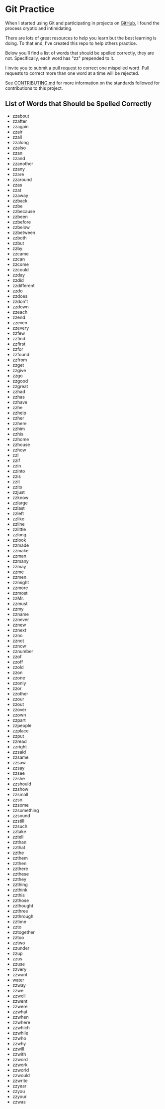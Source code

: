 Git Practice
============

When I started using Git and participating in projects on
[GitHub](http://github.com), I found the process cryptic and intimidating.

There are lots of great resources to help you learn but the best learning is
doing.  To that end, I've created this repo to help others practice.

Below you'll find a list of words that should be spelled correctly, they are
not.  Specifically, each word has "zz" prepended to it.

I invite you to submit a pull request to correct one mispelled word.  Pull
requests to correct more than one word at a time will be rejected.

See [CONTRIBUTING.md](CONTRIBUTING.md) for more information on the standards
followed for contributions to this project.

List of Words that Should be Spelled Correctly
----------------------------------------------

- zzabout
- zzafter
- zzagain
- zzair
- zzall
- zzalong
- zzalso
- zzan
- zzand
- zzanother
- zzany
- zzare
- zzaround
- zzas
- zzat
- zzaway
- zzback
- zzbe
- zzbecause
- zzbeen
- zzbefore
- zzbelow
- zzbetween
- zzboth
- zzbut
- zzby
- zzcame
- zzcan
- zzcome
- zzcould
- zzday
- zzdid
- zzdifferent
- zzdo
- zzdoes
- zzdon't
- zzdown
- zzeach
- zzend
- zzeven
- zzevery
- zzfew
- zzfind
- zzfirst
- zzfor
- zzfound
- zzfrom
- zzget
- zzgive
- zzgo
- zzgood
- zzgreat
- zzhad
- zzhas
- zzhave
- zzhe
- zzhelp
- zzher
- zzhere
- zzhim
- zzhis
- zzhome
- zzhouse
- zzhow
- zzI
- zzif
- zzin
- zzinto
- zzis
- zzit
- zzits
- zzjust
- zzknow
- zzlarge
- zzlast
- zzleft
- zzlike
- zzline
- zzlittle
- zzlong
- zzlook
- zzmade
- zzmake
- zzman
- zzmany
- zzmay
- zzme
- zzmen
- zzmight
- zzmore
- zzmost
- zzMr.
- zzmust
- zzmy
- zzname
- zznever
- zznew
- zznext
- zzno
- zznot
- zznow
- zznumber
- zzof
- zzoff
- zzold
- zzon
- zzone
- zzonly
- zzor
- zzother
- zzour
- zzout
- zzover
- zzown
- zzpart
- zzpeople
- zzplace
- zzput
- zzread
- zzright
- zzsaid
- zzsame
- zzsaw
- zzsay
- zzsee
- zzshe
- zzshould
- zzshow
- zzsmall
- zzso
- zzsome
- zzsomething
- zzsound
- zzstill
- zzsuch
- zztake
- zztell
- zzthan
- zzthat
- zzthe
- zzthem
- zzthen
- zzthere
- zzthese
- zzthey
- zzthing
- zzthink
- zzthis
- zzthose
- zzthought
- zzthree
- zzthrough
- zztime
- zzto
- zztogether
- zztoo
- zztwo
- zzunder
- zzup
- zzus
- zzuse
- zzvery
- zzwant
- water
- zzway
- zzwe
- zzwell
- zzwent
- zzwere
- zzwhat
- zzwhen
- zzwhere
- zzwhich
- zzwhile
- zzwho
- zzwhy
- zzwill
- zzwith
- zzword
- zzwork
- zzworld
- zzwould
- zzwrite
- zzyear
- zzyou
- zzyour
- zzwas
